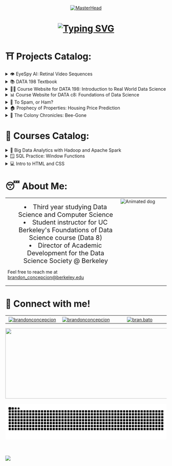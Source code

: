 <p align="center">
  <a href="https://github.com/brandonconcepcion">
    <img src="https://images-wixmp-ed30a86b8c4ca887773594c2.wixmp.com/f/12cbe8a4-f55c-4b40-85bb-d8e1405e7b84/df1wdk7-fa62d5b6-a1b2-4b2b-b407-02e737476148.gif?token=eyJ0eXAiOiJKV1QiLCJhbGciOiJIUzI1NiJ9.eyJzdWIiOiJ1cm46YXBwOjdlMGQxODg5ODIyNjQzNzNhNWYwZDQxNWVhMGQyNmUwIiwiaXNzIjoidXJuOmFwcDo3ZTBkMTg4OTgyMjY0MzczYTVmMGQ0MTVlYTBkMjZlMCIsIm9iaiI6W1t7InBhdGgiOiJcL2ZcLzEyY2JlOGE0LWY1NWMtNGI0MC04NWJiLWQ4ZTE0MDVlN2I4NFwvZGYxd2RrNy1mYTYyZDViNi1hMWIyLTRiMmItYjQwNy0wMmU3Mzc0NzYxNDguZ2lmIn1dXSwiYXVkIjpbInVybjpzZXJ2aWNlOmZpbGUuZG93bmxvYWQiXX0.mLCZ3Vy_z29MbBgLUgiJIocq4NNs0o-pr276Ju8hAtA" alt="MasterHead" width="850"/>
  </a>
</p>

<h1 align="center">
    <a href="https://git.io/typing-svg"><img src="https://readme-typing-svg.herokuapp.com?font=Montserrat&weight=500&size=52&duration=3000&pause=510&color=A2C7FF&background=FFFFFF00&center=true&vCenter=true&width=700&height=70&lines=Hey+There+%F0%9F%91%8B;I'm+Brandon+Concepcion;Welcome+to+my+GitHub+%F0%9F%92%BB" alt="Typing SVG" /></a>
</h1>



<h1 align="left"> ⛩️ Projects Catalog:</h1>

<details>
     <summary> 👁️ EyeSpy AI: Retinal Video Sequences</summary>
    <ul>
        <li><h4>Repository <a href = "https://github.com/jonathanferrari/datathon-cv">Link</a></h4></li>
        <li><h4>Tools used: PyTorch, CV2, Deep Neural Networks, Long Short Term Memories</h4></li>
    </ul>
   <br/>
</details>

<details>
     <summary> 📚 DATA 198 Textbook</summary>
    <ul>
        <li><h4>Textbook <a href = "https://dssdecal.org/textbook/chapters/intro.html">Link!</a></h4></li>
        <li><h4>Repository <a href = "https://github.com/dssdecal/textbook">Link</a></h4></li>
    </ul>
   <br/>
</details>

<details>
     <summary> 👨‍🚀 Course Website for DATA 198: Introduction to Real World Data Science</summary>
    <ul>
        <li><h4>Published <a href = "https://dssdecal.org">Site!</a></h4></li>
        <li><h4>Fall 2024 <a href = https://dssdecal.org/fa24">Site</a></h4></li>
        <li><h4>Repository <a href = "https://github.com/dssdecal/fa24">Link</a></h4></li>
        <li><h4>Tools used: HTML, CSS, Ruby, Jekyll, Just The Docs</h4></li>
    </ul>
   <br/>
</details>

<details>
     <summary> 📊 Course Website for DATA c8: Foundations of Data Science</summary>
    <ul>
        <li><h4>Published <a href = "https://www.data8.org/su24/">Site!</a></h4></li>
        <li><h4>Specific <a href = https://www.data8.org/su24/acknowledgements/#website-contributors>Contributions</a></h4></li>
        <li><h4>Repository <a href = "https://github.com/data-8/su24/">Link</a></h4></li>
        <li><h4>Tools used: HTML, CSS, JavaScript, Jekyll, Just The Docs</h4></li>
    </ul>
   <br/>
</details>

<details>
     <summary> 🍖 To Spam, or Ham? </summary>
    <ul>
        <li><h4>Repository <a href = "https://github.com/brandonconcepcion/Spam-vs-Ham">Link</a></h4></li>
        <li><h4>Tools used: Python, NumPy, Pandas, Sklearn, Seaborn, RegEx operations</h4></li>
    </ul>
    <br/>
</details>

<details>
     <summary> 🏠 Prophecy of Properties: Housing Price Prediction </summary>
    <ul>
        <li><h4>Repository <a href = "https://github.com/brandonconcepcion/Prophecy-of-Properties">Link</a></h4></li>
        <li><h4>Tools used: Python, NumPy, Pandas, Sklearn, RegEx operations</h4></li>
    </ul>
    <br/>
</details>

<details>
     <summary> 🐝 The Colony Chronicles: Bee-Gone </summary>
    <ul>
        <li><h4>Repository <a href = "https://github.com/brandonconcepcion/Colony-Chronicles">Link</a></h4></li>
        <li><h4>Tools used: Python, HTML, CSS, JavaScript</h4></li>
    </ul>
   <br/>
</details>

<h1 align="left"> 📕 Courses Catalog:</h1>
<details>
     <summary> 🧲 Big Data Analytics with Hadoop and Apache Spark </summary>
    <ul>
        <li><h4> Course <a href = "https://www.linkedin.com/learning/certificates/350c0f7552a0236fd2a8adf22465614e791a20b4a35dfcb061dc9c68bbcbef7e?lipi=urn%3Ali%3Apage%3Ad_flagship3_profile_view_base%3BBA82z1A5RG2X3j7Q6e5oQA%3D%3D">certificate!</a></h4></li>
        <!--<li><h4>Specific <a href = https://www.data8.org/su24/acknowledgements/#website-contributors>Contributions</a></h4></li>-->
        <li><h4>Repository <a href = "https://github.com/brandonconcepcion/Data_Engineering/tree/main/Spark">Link</a></h4></li>
        <li><h4>Skills learned: Apache Spark, Distributed Computing, Hadoop</h4></li>
    </ul>
   <br/>
</details>

<details>
     <summary> 🪟 SQL Practice: Window Functions</summary>
    <ul>
        <li><h4> Course <a href = "https://www.linkedin.com/learning/certificates/f1bf61faec6173b393f94c447d046220472ff810cb587f78ba6aa0eb870e2ea4?u=42798068">certificate!</a></h4></li>
        <!--<li><h4>Specific <a href = https://www.data8.org/su24/acknowledgements/#website-contributors>Contributions</a></h4></li>-->
        <li><h4>Skills learned: SQL, Window Functions</h4></li>
    </ul>
   <br/>
</details>

<details>
     <summary>💻 Intro to HTML and CSS </summary>
    <ul>
        <li><h4> Project <a href = "https://www.youtube.com/watch?v=QTW69CsgJW8">demo!</a></h4></li>
        <!--<li><h4>Specific <a href = https://www.data8.org/su24/acknowledgements/#website-contributors>Contributions</a></h4></li>-->
        <li><h4>Repository <a href = "https://github.com/brandonconcepcion/Web/tree/main/Intro%20to%20HTML%20and%20CSS%20">Link</a></h4></li>
        <li><h4>Skills learned: HTML, CSS, Nested Layouts, Display: block / inline-block, Grid, Flexboxes, Position</h4></li>
    </ul>
   <br/>
</details>



<h1 align="left"> 😴 About Me:</h1>
<table>
  <tr>
    <td valign="middle" align="left" width="70%">
      <ul style="text-align: center; list-style-position: inside;">
        <li style = "font-size: 20px">Third year studying Data Science and Computer Science</li>
        <li style = "font-size: 20px">Student instructor for UC Berkeley's Foundations of Data Science course (Data 8)</li>
        <li style = "font-size: 20px">Director of Academic Development for the Data Science Society @ Berkeley</li>
      </ul>
    <p>Feel free to reach me at <a href="mailto:brandon_concepcion@berkeley.edu">brandon_concepcion@berkeley.edu</a></p>
    </td>
    <td valign="top" width="30%">
      <img src="https://media4.giphy.com/media/nfZuetIXD3B6OFA7a5/giphy.gif?cid=6c09b9522j120pe1x2pgn7vt4ahlbta90bex7a5h3lkq406f&ep=v1_internal_gif_by_id&rid=giphy.gif&ct=s" width="100%" alt="Animated dog">
    </td>
  </tr>
</table>

<h1 align="left">🔭 Connect with me!</h1>
<div style="text-align: center;">
  <table>
    <tr>
      <td align = "center" valign="middle" width="30%">
        <a href="mailto:brandon_concepcion@berkeley.edu" target="_blank">
          <img align="center" src="assets/email-icon.png" alt="brandonconcepcion" height="70" width="130"  />
        </a>
      </td>
      <td align = "center" valign="middle" width="30%">
        <a href="https://linkedin.com/in/brandonconcepcion" target="_blank">
          <img align="center" src="https://raw.githubusercontent.com/rahuldkjain/github-profile-readme-generator/master/src/images/icons/Social/linked-in-alt.svg" alt="brandonconcepcion" height="45" />
        </a>
      </td>
      <td align = "center" valign="middle" width="30%">
        <a href="https://instagram.com/bran.bato" target="_blank">
          <img align="center" src="https://raw.githubusercontent.com/rahuldkjain/github-profile-readme-generator/master/src/images/icons/Social/instagram.svg" alt="bran.bato" height="50" />
        </a>
      </td>
    </tr>
  </table>
</div>



<!--
# 💻 Tech Stack:
![Python](https://img.shields.io/badge/python-3670A0?style=plastic&logo=python&logoColor=ffdd54) 
[![Java](https://img.shields.io/badge/Java-red?style=flat&logo=java)](https://www.oracle.com/java/)
![LaTeX](https://img.shields.io/badge/latex-%23008080.svg?style=plastic&logo=latex&logoColor=white) 
![HTML5](https://img.shields.io/badge/html5-%23E34F26.svg?style=plastic&logo=html5&logoColor=white) 
![CSS3](https://img.shields.io/badge/css3-%231572B6.svg?style=plastic&logo=css3&logoColor=white)

![Notion](https://img.shields.io/badge/Notion-%23000000.svg?style=plastic&logo=notion&logoColor=white)


![NumPy](https://img.shields.io/badge/numpy-%23013243.svg?style=plastic&logo=numpy&logoColor=white) 
![Pandas](https://img.shields.io/badge/pandas-%23150458.svg?style=plastic&logo=pandas&logoColor=white) 
![Plotly](https://img.shields.io/badge/Plotly-%233F4F75.svg?style=plastic&logo=plotly&logoColor=white) 
![PyTorch](https://img.shields.io/badge/PyTorch-%23EE4C2C.svg?style=plastic&logo=PyTorch&logoColor=white) 
![scikit-learn](https://img.shields.io/badge/scikit--learn-%23F7931E.svg?style=plastic&logo=scikit-learn&logoColor=white) 
![SciPy](https://img.shields.io/badge/SciPy-%230C55A5.svg?style=plastic&logo=scipy&logoColor=%white) 
![TensorFlow](https://img.shields.io/badge/TensorFlow-%23FF6F00.svg?style=plastic&logo=TensorFlow&logoColor=white) 

---
-->

<p align="center">
  <img width="800" height="220" src="https://streak-stats.demolab.com?user=brandonconcepcion&theme=highcontrast&hide_border=true&border_radius=5&card_width=800">
</p>

<div align="center">
  <img alt="snake eating my contributions" src="https://raw.githubusercontent.com/brandonconcepcion/brandonconcepcion/output/github-contribution-grid-snake.svg" />
  <br/><br/><br/>
</div>

[![](https://visitcount.itsvg.in/api?id=brandonconcepcion&label=Profile%20Views&color=8&icon=3&pretty=true)](https://visitcount.itsvg.in)



